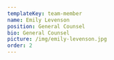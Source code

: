 ```yaml
---
templateKey: team-member
name: Emily Levenson
position: General Counsel
bio: General Counsel
picture: /img/emily-levenson.jpg
order: 2
---
```



